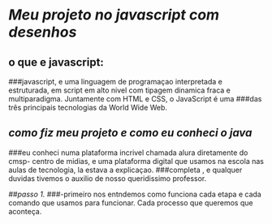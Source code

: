 # *Meu projeto no javascript com desenhos*
## o que e javascript:
###javascript, e uma linguagem de programaçao interpretada e estruturada, em script em alto nivel com tipagem dinamica fraca e multiparadigma. Juntamente com HTML e CSS, o JavaScript é uma ###das três principais tecnologias da World Wide Web. 

## *como fiz meu projeto e como eu conheci o java*
###eu conheci numa plataforma incrivel chamada alura diretamente do cmsp- centro de midias, e uma plataforma digital que usamos na escola nas aulas de tecnologia, la estava a explicaçao. 
###completa , e qualquer duvidas tivemos o auxilio de nosso queridissimo professor. 

##*passo 1.*
###-primeiro nos entndemos como funciona cada etapa e cada comando que usamos para funcionar. Cada processo que queremos que aconteça.
